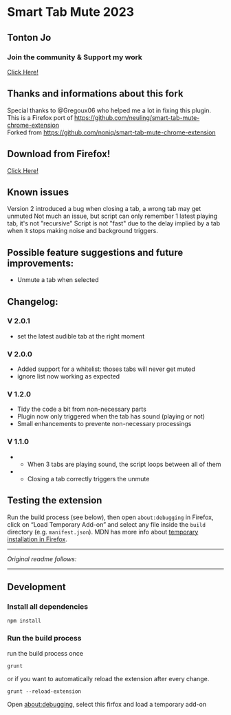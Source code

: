 # Smart Tab Mute 2023

## Tonton Jo  
### Join the community & Support my work   
[Click Here!](https://linktr.ee/tontonjo)  

## Thanks and informations about this fork
Special thanks to @Gregoux06 who helped me a lot in fixing this plugin.  
This is a Firefox port of https://github.com/neuling/smart-tab-mute-chrome-extension  
Forked from https://github.com/noniq/smart-tab-mute-chrome-extension  

## Download from Firefox!  
[Click Here!](https://addons.mozilla.org/en-US/firefox/addon/smart-tab-mute-2023)  

## Known issues  
Version 2 introduced a bug when closing a tab, a wrong tab may get unmuted
Not much an issue, but script can only remember 1 latest playing tab, it's not "recursive"
Script is not "fast" due to the delay implied by a tab when it stops making noise and background triggers.

## Possible feature suggestions and future improvements:
- Unmute a tab when selected  

## Changelog:  
### V 2.0.1  
- set the latest audible tab at the right moment

### V 2.0.0  
- Added support for a whitelist: thoses tabs will never get muted
- ignore list now working as expected

### V 1.2.0  
- Tidy the code a bit from non-necessary parts
- Plugin now only triggered when the tab has sound (playing or not)
- Small enhancements to prevente non-necessary processings
### V 1.1.0  
- - When 3 tabs are playing sound, the script loops between all of them
- - Closing a tab correctly triggers the unmute

## Testing the extension

Run the build process (see below), then open `about:debugging` in Firefox, click on “Load Temporary Add-on” and select any file inside the `build` directory (e.g. `manifest.json`). MDN has more info about [temporary installation in Firefox](https://developer.mozilla.org/en-US/Add-ons/WebExtensions/Temporary_Installation_in_Firefox).

---

*Original readme follows:*

---

## Development

### Install all dependencies

```shell
npm install
```

### Run the build process

run the build process once

```shell
grunt
```

or if you want to automatically reload the extension after every change.

```shell
grunt --reload-extension
```

Open [about:debugging](about:debugging#/setup), select this firfox and load a temporary add-on
